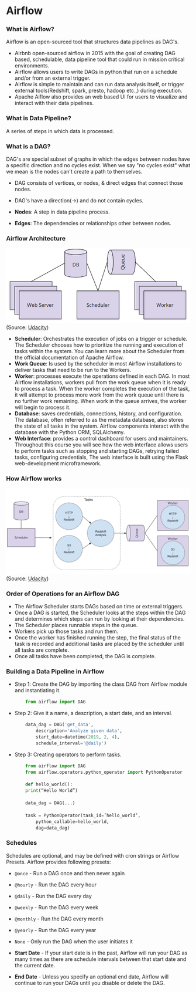 # Airflow

### What is Airflow?
Airflow is an open-sourced tool that structures data pipelines as DAG's.

- Airbnb open-sourced airflow in 2015 with the goal of creating DAG based, schedulable, data pipeline tool that could run in mission critical environments.
- Airflow allows users to write DAGs in python that run on a schedule and/or from an external trigger.
- Airflow is simple to maintain and can run data analysis itself, or trigger external tools(Redshift, spark, presto, hadoop etc.,) during execution.
- Apache Aiflow also provides an web based UI for users to visualize and interact with their data pipelines.


### What is Data Pipeline?
A series of steps in which data is processed.

### What is a DAG?
DAG's are special subset of graphs in which the edges between nodes have a specific direction and no cycles exist. When we say "no cycles exist" what we mean is the nodes can't create a path to themselves.

- DAG consists of vertices, or nodes, & direct edges that connect those nodes.
- DAG's have a direction(->) and do not contain cycles.  

- **Nodes**: A step in data pipeline process.
- **Edges**: The dependencies or relationships other between nodes.

### Airflow Architecture

![alt text](https://github.com/ravikiransharvirala/cookbooks-and-guides/blob/master/Airflow/images/airflow-diagram.png?raw=true)
                                (Source: <a href="https://www.udacity.com">Udacity</a>)


- **Scheduler**: Orchestrates the execution of jobs on a trigger or schedule. The Scheduler chooses how to prioritize the running and execution of tasks within the system. You can learn more about the Scheduler from the official documentation of Apache Airflow.
- **Work Queue**: Is used by the scheduler in most Airflow installations to deliver tasks that need to be run to the Workers.
- **Worker**: processes execute the operations defined in each DAG. In most Airflow installations, workers pull from the work queue when it is ready to process a task. When the worker completes the execution of the task, it will attempt to process more work from the work queue until there is no further work remaining. When work in the queue arrives, the worker will begin to process it.
- **Database**: saves credentials, connections, history, and configuration. The database, often referred to as the metadata database, also stores the state of all tasks in the system. Airflow components interact with the database with the Python ORM, SQLAlchemy.
- **Web Interface**: provides a control dashboard for users and maintainers. Throughout this course you will see how the web interface allows users to perform tasks such as stopping and starting DAGs, retrying failed tasks, configuring credentials, The web interface is built using the Flask web-development microframework.

### How Airflow works

![alt text](https://github.com/ravikiransharvirala/cookbooks-and-guides/blob/master/Airflow/images/how-airflow-works.png?raw=true)
                                (Source: <a href="https://www.udacity.com">Udacity</a>)

### Order of Operations for an Airflow DAG
- The Airflow Scheduler starts DAGs based on time or external triggers.
- Once a DAG is started, the Scheduler looks at the steps within the DAG and determines which steps can run by looking at their dependencies.
- The Scheduler places runnable steps in the queue.
- Workers pick up those tasks and run them.
- Once the worker has finished running the step, the final status of the task is recorded and additional tasks are placed by the scheduler until all tasks are complete.
- Once all tasks have been completed, the DAG is complete.

### Building a Data Pipeline in Airflow
- Step 1: Create the DAG by importing the class DAG from Airflow module and instantiating it.
    ```python
        from airflow import DAG
    ```
- Step 2: Give it a name, a description, a start date, and an interval.
    ```python
        data_dag = DAG('get_data',
            description='Analyze given data',
            start_date=datetime(2019, 2, 4),
            schedule_interval='@daily')
    ```
- Step 3: Creating operators to perform tasks.
    ```python
        from airflow import DAG
        from airflow.operators.python_operator import PythonOperator
        
        def hello_world():
        print(“Hello World”)
        
        data_dag = DAG(...)
        
        task = PythonOperator(task_id=’hello_world’,
            python_callable=hello_world,
            dag=data_dag)
    ```

### Schedules
Schedules are optional, and may be defined with cron strings or Airflow Presets. Airflow provides following presets:

- `@once` - Run a DAG once and then never again
- `@hourly` - Run the DAG every hour
- `@daily` - Run the DAG every day
- `@weekly` - Run the DAG every week
- `@monthly` - Run the DAG every month
- `@yearly` - Run the DAG every year
- `None` - Only run the DAG when the user initiates it

- **Start Date** - If your start date is in the past, Airflow will run your DAG as many times as there are schedule intervals between that start date and the current date.
- **End Date** - Unless you specify an optional end date, Airflow will continue to run your DAGs until you disable or delete the DAG.